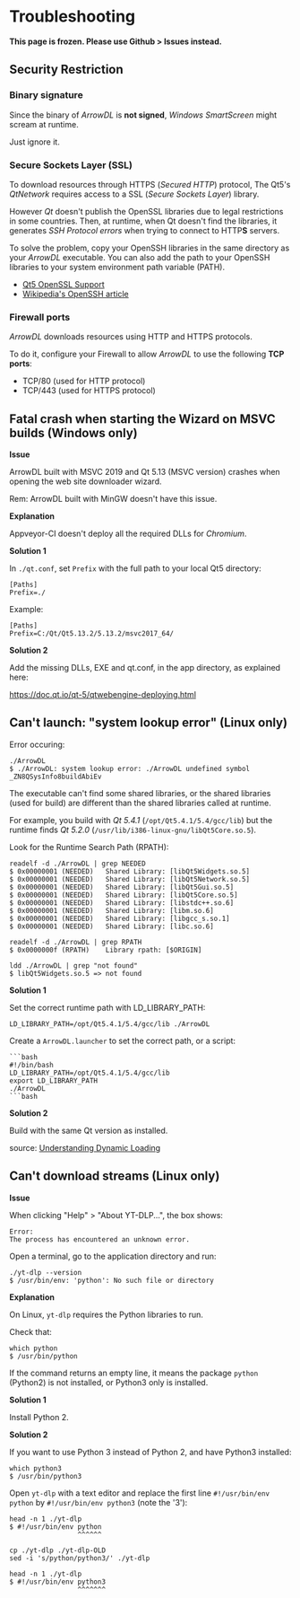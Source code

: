 # Troubleshooting

**This page is frozen. Please use Github > Issues instead.**

## Security Restriction

### Binary signature

Since the binary of *ArrowDL* is **not signed**, *Windows SmartScreen*
might scream at runtime. 

Just ignore it.


### Secure Sockets Layer (SSL)

To download resources through HTTPS (*Secured HTTP*) protocol,
The Qt5's *QtNetwork* requires access to a SSL (*Secure Sockets Layer*) library.

However *Qt* doesn't publish the OpenSSL libraries due to legal restrictions
in some countries. Then, at runtime, when Qt doesn't find the libraries,
it generates *SSH Protocol errors* when trying to connect to HTTP**S** servers.

To solve the problem, copy your OpenSSH libraries in the same directory as your
*ArrowDL* executable. You can also add the path to your OpenSSH libraries to
your system environment path variable (PATH).

- [Qt5 OpenSSL Support](https://doc.qt.io/archives/qt-5.5/opensslsupport.html "https://doc.qt.io/archives/qt-5.5/opensslsupport.html")
- [Wikipedia's OpenSSH article](https://en.wikipedia.org/wiki/OpenSSH "https://en.wikipedia.org/wiki/OpenSSH")


### Firewall ports

*ArrowDL* downloads resources using HTTP and HTTPS protocols.

To do it, configure your Firewall to allow *ArrowDL* to use the following **TCP ports**:

- TCP/80 (used for HTTP protocol)
- TCP/443 (used for HTTPS protocol)


## Fatal crash when starting the Wizard on MSVC builds (Windows only)

__Issue__

ArrowDL built with MSVC 2019 and Qt 5.13 (MSVC version) crashes when opening the web site downloader wizard.

Rem: ArrowDL built with MinGW doesn't have this issue.

__Explanation__

Appveyor-CI doesn't deploy all the required DLLs for *Chromium*.

__Solution 1__

In `./qt.conf`, set `Prefix` with the full path to your local Qt5 directory:
 
    [Paths]
    Prefix=./

Example:

    [Paths]
    Prefix=C:/Qt/Qt5.13.2/5.13.2/msvc2017_64/

__Solution 2__

Add the missing DLLs, EXE and qt.conf, in the app directory, as explained here:

https://doc.qt.io/qt-5/qtwebengine-deploying.html


## Can't launch: "system lookup error" (Linux only)

Error occuring:

    ./ArrowDL
    $ ./ArrowDL: system lookup error: ./ArrowDL undefined symbol _ZN8QSysInfo8buildAbiEv

The executable can't find some shared libraries, or the shared libraries 
(used for build) are different than the shared libraries called at runtime.

For example, you build with *Qt 5.4.1* (`/opt/Qt5.4.1/5.4/gcc/lib`)
but the runtime finds *Qt 5.2.0* (`/usr/lib/i386-linux-gnu/libQt5Core.so.5`).

Look for the Runtime Search Path (RPATH):

    readelf -d ./ArrowDL | grep NEEDED
    $ 0x00000001 (NEEDED)   Shared Library: [libQt5Widgets.so.5]
    $ 0x00000001 (NEEDED)   Shared Library: [libQt5Network.so.5]
    $ 0x00000001 (NEEDED)   Shared Library: [libQt5Gui.so.5]
    $ 0x00000001 (NEEDED)   Shared Library: [libQt5Core.so.5]
    $ 0x00000001 (NEEDED)   Shared Library: [libstdc++.so.6]
    $ 0x00000001 (NEEDED)   Shared Library: [libm.so.6]
    $ 0x00000001 (NEEDED)   Shared Library: [libgcc_s.so.1]
    $ 0x00000001 (NEEDED)   Shared Library: [libc.so.6]

    readelf -d ./ArrowDL | grep RPATH
    $ 0x0000000f (RPATH)    Library rpath: [$ORIGIN]

    ldd ./ArrowDL | grep "not found"
    $ libQt5Widgets.so.5 => not found


__Solution 1__

Set the correct runtime path with LD_LIBRARY_PATH:

    LD_LIBRARY_PATH=/opt/Qt5.4.1/5.4/gcc/lib ./ArrowDL

Create a `ArrowDL.launcher` to set the correct path, or a script:

    ```bash
    #!/bin/bash
    LD_LIBRARY_PATH=/opt/Qt5.4.1/5.4/gcc/lib
    export LD_LIBRARY_PATH
    ./ArrowDL
    ```bash

   
__Solution 2__

Build with the same Qt version as installed.

source:
[Understanding Dynamic Loading](https://amir.rachum.com/blog/2016/09/17/shared-libraries/)


## Can't download streams (Linux only)

__Issue__

When clicking "Help" > "About YT-DLP...", the box shows:

    Error:
    The process has encountered an unknown error.

Open a terminal, go to the application directory and run:

    ./yt-dlp --version
    $ /usr/bin/env: 'python': No such file or directory


__Explanation__

On Linux, `yt-dlp` requires the Python libraries to run.

Check that:

    which python
    $ /usr/bin/python
    
If the command returns an empty line, it means the package `python` (Python2)
is not installed, or Python3 only is installed.


__Solution 1__

Install Python 2.


__Solution 2__

If you want to use Python 3 instead of Python 2, and have Python3 installed:

    which python3
    $ /usr/bin/python3

Open `yt-dlp` with a text editor and replace the first line
`#!/usr/bin/env python` by `#!/usr/bin/env python3` (note the '3'):

    head -n 1 ./yt-dlp
    $ #!/usr/bin/env python
                     ^^^^^^
    
    cp ./yt-dlp ./yt-dlp-OLD
    sed -i 's/python/python3/' ./yt-dlp
    
    head -n 1 ./yt-dlp
    $ #!/usr/bin/env python3
                     ^^^^^^^
